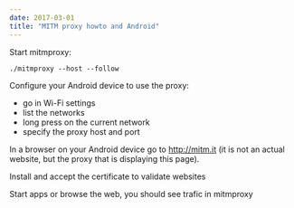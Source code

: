 ```yaml
---
date: 2017-03-01
title: "MITM proxy howto and Android"
---
```


Start mitmproxy:

`./mitmproxy --host --follow`

Configure your Android device to use the proxy:

- go in Wi-Fi settings
- list the networks
- long press on the current network
- specify the proxy host and port

In a browser on your Android device go to http://mitm.it (it is not an actual website, but the proxy that is displaying this page).

Install and accept the certificate to validate websites

Start apps or browse the web, you should see trafic in mitmproxy
